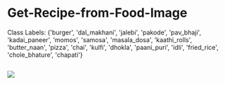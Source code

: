 # Get-Recipe-from-Food-Image

Class Labels: {'burger', 'dal_makhani', 'jalebi', 'pakode', 'pav_bhaji', 'kadai_paneer', 'momos', 'samosa', 'masala_dosa', 'kaathi_rolls', 'butter_naan', 'pizza', 'chai', 'kulfi', 'dhokla', 'paani_puri', 'idli', 'fried_rice', 'chole_bhature', 'chapati'}



<img scr = 'Images/1-1.png'>


![](Images/1-2.png)
